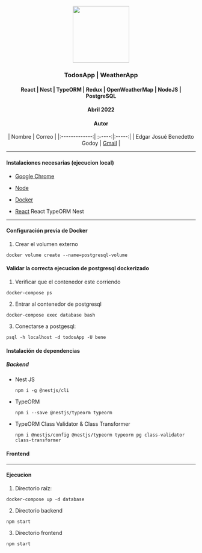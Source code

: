 <div align="center">

<img src="https://www.cloudanalogy.co.uk/wp-content/uploads/2019/06/react.png" style="width:150px; height:150px"> </img>

<!-- Encabezado -->
### TodosApp | WeatherApp
#### React | Nest | TypeORM | Redux | OpenWeatherMap | NodeJS | PostgreSQL 
#### Abril 2022
#### Autor 

| Nombre | Correo |
|:-------------:| :-----:|:-----:|
| Edgar Josué Benedetto Godoy | [Gmail](mailto:ejbg597@gmail.com) |

</div>

_____
#### Instalaciones necesarias (ejecucion local)
* [Google Chrome](https://www.google.com/chrome/)

* [Node](https://nodejs.org/es/)
  
* [Docker](https://docs.docker.com/get-docker/)

* [React]()
React
TypeORM
Nest

____
#### Configuración previa de Docker
1. Crear el volumen externo
  ```
  docker volume create --name=postgresql-volume
  ```

#### Validar la correcta ejecucion de postgresql dockerizado
1. Verificar que el contenedor este corriendo
  ```
  docker-compose ps
  ```

2. Entrar al contenedor de postgresql
  ```
  docker-compose exec database bash
  ```

3. Conectarse a postgesql:
  ```
  psql -h localhost -d todosApp -U bene
  ```

#### Instalación de dependencias

##### Backend
* Nest JS 
  ```terminal
  npm i -g @nestjs/cli
  ```

* TypeORM 
  ```terminal
  npm i --save @nestjs/typeorm typeorm
  ```
  
* TypeORM Class Validator & Class Transformer
  ```terminal
  npm i @nestjs/config @nestjs/typeorm typeorm pg class-validator class-transformer
  ```


#### Frontend

____

#### Ejecucion 

1. Directorio raíz:  
  ```
  docker-compose up -d database
  ```

2. Directorio backend 
  ``` 
  npm start
  ```
3. Directorio frontend 
  ```
  npm start
  ```


